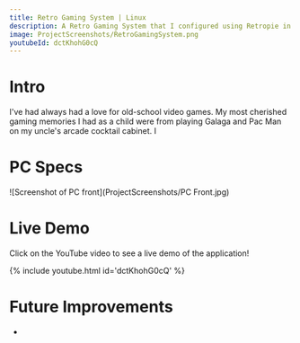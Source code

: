 ```yaml
---
title: Retro Gaming System | Linux
description: A Retro Gaming System that I configured using Retropie in Ubuntu 20.04.01 LTS.
image: ProjectScreenshots/RetroGamingSystem.png
youtubeId: dctKhohG0cQ
---
```


<link rel="stylesheet" type="text/css" href="video-embed.css">

# Intro

I've had always had a love for old-school video games. My most cherished gaming memories I had as a child were from playing Galaga and Pac Man on my uncle's arcade cocktail cabinet. I 

# PC Specs


![Screenshot of PC front](ProjectScreenshots/PC Front.jpg)

# Live Demo
Click on the YouTube video to see a live demo of the application!

{% include youtube.html id='dctKhohG0cQ' %}

# Future Improvements

* 




